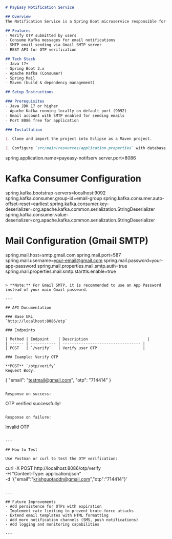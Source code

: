 ```markdown
# PayEasy Notification Service

## Overview
The Notification Service is a Spring Boot microservice responsible for verifying OTPs and sending email notifications within the PayEasy platform. It consumes Kafka messages to dispatch emails and provides an API to verify OTPs sent to users.

## Features
- Verify OTP submitted by users
- Consume Kafka messages for email notifications
- SMTP email sending via Gmail SMTP server
- REST API for OTP verification

## Tech Stack
- Java 17+
- Spring Boot 3.x
- Apache Kafka (Consumer)
- Spring Mail
- Maven (build & dependency management)

## Setup Instructions

### Prerequisites
- Java JDK 17 or higher
- Apache Kafka running locally on default port (9092)
- Gmail account with SMTP enabled for sending emails
- Port 8086 free for application

### Installation

1. Clone and import the project into Eclipse as a Maven project.

2. Configure `src/main/resources/application.properties` with database, Kafka, SMTP, and server settings:

```
spring.application.name=payeasy-notifserv
server.port=8086

# Kafka Consumer Configuration
spring.kafka.bootstrap-servers=localhost:9092
spring.kafka.consumer.group-id=email-group
spring.kafka.consumer.auto-offset-reset=earliest
spring.kafka.consumer.key-deserializer=org.apache.kafka.common.serialization.StringDeserializer
spring.kafka.consumer.value-deserializer=org.apache.kafka.common.serialization.StringDeserializer

# Mail Configuration (Gmail SMTP)
spring.mail.host=smtp.gmail.com
spring.mail.port=587
spring.mail.username=your-email@gmail.com
spring.mail.password=your-app-password
spring.mail.properties.mail.smtp.auth=true
spring.mail.properties.mail.smtp.starttls.enable=true
```

> **Note:** For Gmail SMTP, it is recommended to use an App Password instead of your main Gmail password.

---

## API Documentation

### Base URL
`http://localhost:8086/otp`

### Endpoints

| Method | Endpoint    | Description                          |
| ------ | ----------- | ---------------------------------- |
| POST   | `/verify`   | Verify user OTP                    |

### Example: Verify OTP

**POST** `/otp/verify`  
Request Body:
```
{
  "email": "testmail@gmail.com",
  "otp": "714414"
}
```

Response on success:
```
OTP verified successfully!
```

Response on failure:
```
Invalid OTP
```

---

## How to Test

Use Postman or curl to test the OTP verification:

```
curl -X POST http://localhost:8086/otp/verify \
-H "Content-Type: application/json" \
-d '{"email":"krishguptaddn@gmail.com","otp":"714414"}'
```

---

## Future Improvements
- Add persistence for OTPs with expiration
- Implement rate limiting to prevent brute-force attacks
- Extend email templates with HTML formatting
- Add more notification channels (SMS, push notifications)
- Add logging and monitoring capabilities

---
